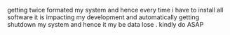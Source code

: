 getting twice formated my system and hence every time i have to install all software it is impacting my development 
and automatically getting shutdown my system and hence it my be data lose . kindly do ASAP 
